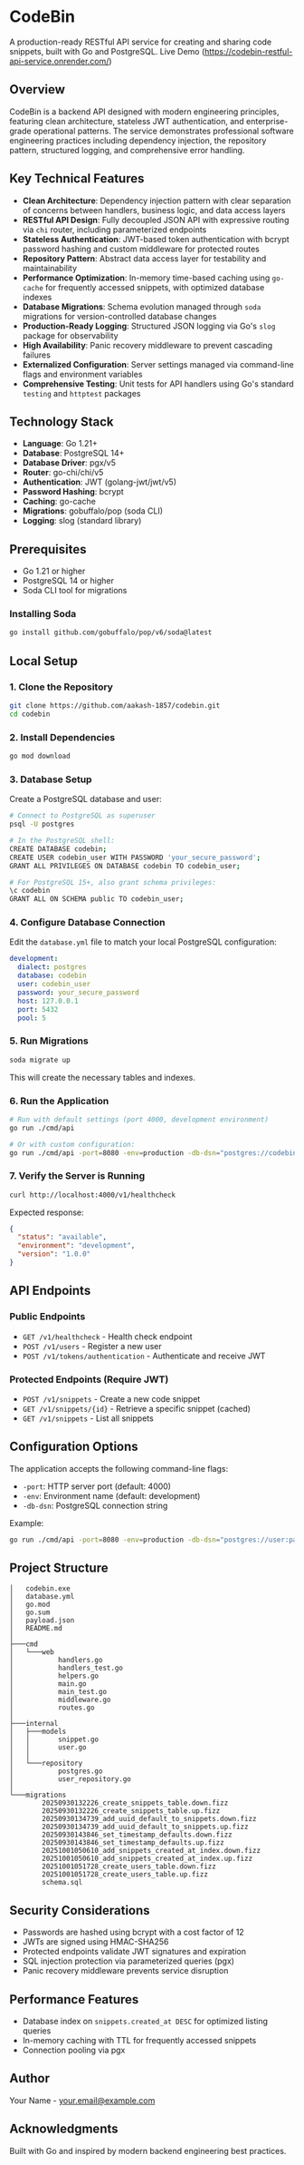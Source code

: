 # CodeBin

A production-ready RESTful API service for creating and sharing code snippets, built with Go and PostgreSQL. Live Demo (https://codebin-restful-api-service.onrender.com/)

## Overview

CodeBin is a backend API designed with modern engineering principles, featuring clean architecture, stateless JWT authentication, and enterprise-grade operational patterns. The service demonstrates professional software engineering practices including dependency injection, the repository pattern, structured logging, and comprehensive error handling.

## Key Technical Features

- **Clean Architecture**: Dependency injection pattern with clear separation of concerns between handlers, business logic, and data access layers
- **RESTful API Design**: Fully decoupled JSON API with expressive routing via `chi` router, including parameterized endpoints
- **Stateless Authentication**: JWT-based token authentication with bcrypt password hashing and custom middleware for protected routes
- **Repository Pattern**: Abstract data access layer for testability and maintainability
- **Performance Optimization**: In-memory time-based caching using `go-cache` for frequently accessed snippets, with optimized database indexes
- **Database Migrations**: Schema evolution managed through `soda` migrations for version-controlled database changes
- **Production-Ready Logging**: Structured JSON logging via Go's `slog` package for observability
- **High Availability**: Panic recovery middleware to prevent cascading failures
- **Externalized Configuration**: Server settings managed via command-line flags and environment variables
- **Comprehensive Testing**: Unit tests for API handlers using Go's standard `testing` and `httptest` packages

## Technology Stack

- **Language**: Go 1.21+
- **Database**: PostgreSQL 14+
- **Database Driver**: pgx/v5
- **Router**: go-chi/chi/v5
- **Authentication**: JWT (golang-jwt/jwt/v5)
- **Password Hashing**: bcrypt
- **Caching**: go-cache
- **Migrations**: gobuffalo/pop (soda CLI)
- **Logging**: slog (standard library)

## Prerequisites

- Go 1.21 or higher
- PostgreSQL 14 or higher
- Soda CLI tool for migrations

### Installing Soda

```bash
go install github.com/gobuffalo/pop/v6/soda@latest
```

## Local Setup

### 1. Clone the Repository

```bash
git clone https://github.com/aakash-1857/codebin.git
cd codebin
```

### 2. Install Dependencies

```bash
go mod download
```

### 3. Database Setup

Create a PostgreSQL database and user:

```bash
# Connect to PostgreSQL as superuser
psql -U postgres

# In the PostgreSQL shell:
CREATE DATABASE codebin;
CREATE USER codebin_user WITH PASSWORD 'your_secure_password';
GRANT ALL PRIVILEGES ON DATABASE codebin TO codebin_user;

# For PostgreSQL 15+, also grant schema privileges:
\c codebin
GRANT ALL ON SCHEMA public TO codebin_user;
```

### 4. Configure Database Connection

Edit the `database.yml` file to match your local PostgreSQL configuration:

```yaml
development:
  dialect: postgres
  database: codebin
  user: codebin_user
  password: your_secure_password
  host: 127.0.0.1
  port: 5432
  pool: 5
```

### 5. Run Migrations

```bash
soda migrate up
```

This will create the necessary tables and indexes.

### 6. Run the Application

```bash
# Run with default settings (port 4000, development environment)
go run ./cmd/api

# Or with custom configuration:
go run ./cmd/api -port=8080 -env=production -db-dsn="postgres://codebin_user:your_password@localhost/codebin"
```

### 7. Verify the Server is Running

```bash
curl http://localhost:4000/v1/healthcheck
```

Expected response:
```json
{
  "status": "available",
  "environment": "development",
  "version": "1.0.0"
}
```

## API Endpoints

### Public Endpoints

- `GET /v1/healthcheck` - Health check endpoint
- `POST /v1/users` - Register a new user
- `POST /v1/tokens/authentication` - Authenticate and receive JWT

### Protected Endpoints (Require JWT)

- `POST /v1/snippets` - Create a new code snippet
- `GET /v1/snippets/{id}` - Retrieve a specific snippet (cached)
- `GET /v1/snippets` - List all snippets

## Configuration Options

The application accepts the following command-line flags:

- `-port`: HTTP server port (default: 4000)
- `-env`: Environment name (default: development)
- `-db-dsn`: PostgreSQL connection string

Example:
```bash
go run ./cmd/api -port=8080 -env=production -db-dsn="postgres://user:pass@localhost/codebin"
```



## Project Structure

```
│   codebin.exe
│   database.yml
│   go.mod
│   go.sum
│   payload.json
│   README.md
│
├───cmd
│   └───web
│           handlers.go
│           handlers_test.go
│           helpers.go
│           main.go
│           main_test.go
│           middleware.go
│           routes.go
│
├───internal
│   ├───models
│   │       snippet.go
│   │       user.go
│   │
│   └───repository
│           postgres.go
│           user_repository.go
│
└───migrations
        20250930132226_create_snippets_table.down.fizz
        20250930132226_create_snippets_table.up.fizz
        20250930134739_add_uuid_default_to_snippets.down.fizz
        20250930134739_add_uuid_default_to_snippets.up.fizz
        20250930143846_set_timestamp_defaults.down.fizz
        20250930143846_set_timestamp_defaults.up.fizz
        20251001050610_add_snippets_created_at_index.down.fizz
        20251001050610_add_snippets_created_at_index.up.fizz
        20251001051728_create_users_table.down.fizz
        20251001051728_create_users_table.up.fizz
        schema.sql
```

## Security Considerations

- Passwords are hashed using bcrypt with a cost factor of 12
- JWTs are signed using HMAC-SHA256
- Protected endpoints validate JWT signatures and expiration
- SQL injection protection via parameterized queries (pgx)
- Panic recovery middleware prevents service disruption

## Performance Features

- Database index on `snippets.created_at DESC` for optimized listing queries
- In-memory caching with TTL for frequently accessed snippets
- Connection pooling via pgx


## Author

Your Name - [your.email@example.com](mailto:akh.kashi.g@protonmail.com)

## Acknowledgments

Built with Go and inspired by modern backend engineering best practices.

